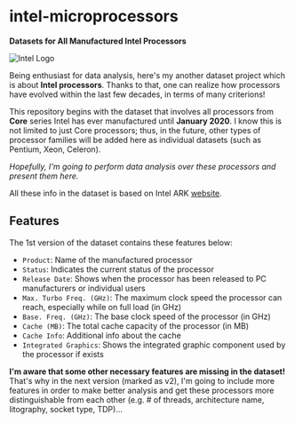 # intel-microprocessors

**Datasets for All Manufactured Intel Processors**

![Intel Logo](https://i.ibb.co/VTr09cf/intel-logo.png)

Being enthusiast for data analysis, here's my another dataset project which is about **Intel processors**. Thanks to that, one can realize how processors have evolved within the last few decades, in terms of many criterions!

This repository begins with the dataset that involves all processors from **Core** series Intel has ever manufactured until **January 2020**. I know this is not limited to just Core processors; thus, in the future, other types of processor families will be added here as individual datasets (such as Pentium, Xeon, Celeron).

_Hopefully, I'm going to perform data analysis over these processors and present them here._

All these info in the dataset is based on Intel ARK [website](https://ark.intel.com/content/www/tr/tr/ark.html).

## Features

The 1st version of the dataset contains these features below:

- `Product`: Name of the manufactured processor
- `Status`: Indicates the current status of the processor
- `Release Date`: Shows when the processor has been released to PC manufacturers or individual users
- `Max. Turbo Freq. (GHz)`: The maximum clock speed the processor can reach, especially while on full load (in GHz)
- `Base. Freq. (GHz)`: The base clock speed of the processor (in GHz)
- `Cache (MB)`: The total cache capacity of the processor (in MB)
- `Cache Info`: Additional info about the cache
- `Integrated Graphics`: Shows the integrated graphic component used by the processor if exists

**I'm aware that some other necessary features are missing in the dataset!** That's why in the next version (marked as v2), I'm going to include more features in order to make better analysis and get these processors more distinguishable from each other (e.g. # of threads, architecture name, litography, socket type, TDP)...
